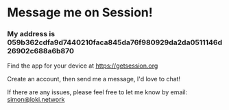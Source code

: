 # Message me on Session!

### My address is 059b362cdfa9d7440210faca845da76f980929da2da0511146d26902c688a6b870

Find the app for your device at https://getsession.org

Create an account, then send me a message, I'd love to chat!

If there are any issues, please feel free to let me know by email: simon@loki.network
